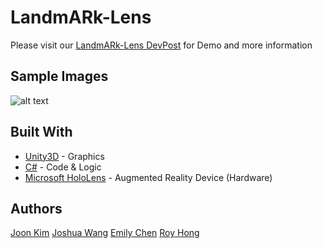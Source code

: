 # LandmARk-Lens

Please visit our [LandmARk-Lens DevPost](https://devpost.com/software/landmark-lens-p1x2bg) for Demo and more information

## Sample Images

![alt text](https://user-images.githubusercontent.com/22063984/30777542-981e5f62-a08a-11e7-925c-bd5d65872ecd.png)

## Built With

* [Unity3D](https://unity3d.com/) - Graphics
* [C#](https://docs.microsoft.com/en-us/dotnet/csharp/) - Code & Logic
* [Microsoft HoloLens](https://www.microsoft.com/en-us/hololens) - Augmented Reality Device (Hardware)

## Authors

[Joon Kim](https://github.com/joony0123)
[Joshua Wang](https://github.com/joshua31101)
[Emily Chen](https://github.com/echen67)
[Roy Hong](https://github.com/sroyhong313)
